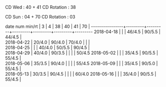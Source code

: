 CD Wed      : 40 + 41
CD Rotation :      38

CD Sun      : 04 + 70
CD Rotation :      03

date num min/rt |    3    |    4    |    38   |    40   |    41   |    70   |
----------------+---------+---------+---------+---------+---------+---------
2018-04-18      |         |         |  46/4.5 |  90/5.5 |  44/4.5 |        
2018-04-22      |  20/4.0 |  90/4.0 |  70/4.0 |         |         |        
2018-04-25      |         |         |  40/4.0 |  50/5.5 |  90/4.5 |        
2018-04-29      |  40/4.0 |  90/3.5 |         |         |         |  50/4.5
2018-05-02      |         |         |  35/4.5 |  90/5.5 |  55/4.5 |        
2018-05-06      |  35/3.5 |  90/4.0 |         |         |         |  55/4.5
2018-05-09      |         |         |  35/4.5 |  90/5.0 |  55/4.5 |        
2018-05-13      |  30/3.5 |  90/4.5 |         |         |         |  60/4.0
2018-05-16      |         |         |  35/4.0 |  90/5.5 |  55/4.5 |        
